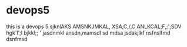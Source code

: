 # devops5
this is a devops 5
sjknlAKS
AMSNKJMKAL,
XSA,C,/,C
ANLKCAL;F,;';SDV
hgk'l';l
bjkkl;;
'
jasdnmkl
ansdn,mamsdl
sd  mdsa
jsdakjlkf
nsfnslfmd
 dsnfmsd
